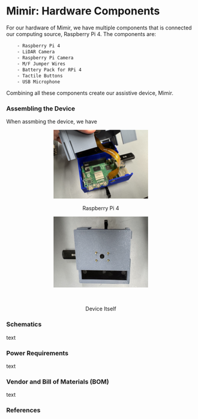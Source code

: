 # Mimir: Hardware Components
For our hardware of Mimir, we have multiple components that is connected our computing source, Raspberry Pi 4.  The components are: <br>
```
    - Raspberry Pi 4
    - LiDAR Camera 
    - Raspberry Pi Camera
    - M/F Jumper Wires 
    - Battery Pack for RPi 4
    - Tactile Buttons
    - USB Microphone
```
Combining all these components create our assistive device, Mimir.


### Assembling the Device
When assmbing the device, we have  <br>

<p align="center">
<img src="./inner-device.jpg" width="50%">
</p>

<p align="center">
Raspberry Pi 4<br>
</p>

<!-- device itself -->
<p align="center">
<img src="./device.jpg" width="50%">
</p>
<br>
<p align="center">
Device Itself<br>
</p>

### Schematics
text <br>


### Power Requirements
text <br>


### Vendor and Bill of Materials (BOM)
text <br>


### References
[]() <br>